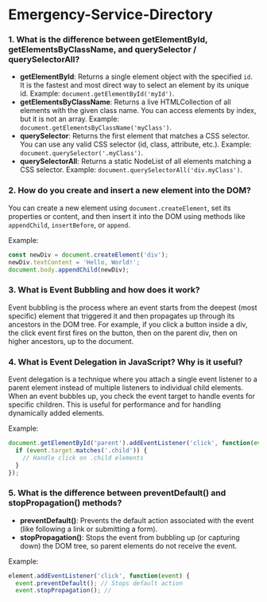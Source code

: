 # Emergency-Service-Directory

### 1. What is the difference between getElementById, getElementsByClassName, and querySelector / querySelectorAll?

- **getElementById**: Returns a single element object with the specified `id`. It is the fastest and most direct way to select an element by its unique id. Example: `document.getElementById('myId')`.
- **getElementsByClassName**: Returns a live HTMLCollection of all elements with the given class name. You can access elements by index, but it is not an array. Example: `document.getElementsByClassName('myClass')`.
- **querySelector**: Returns the first element that matches a CSS selector. You can use any valid CSS selector (id, class, attribute, etc.). Example: `document.querySelector('.myClass')`.
- **querySelectorAll**: Returns a static NodeList of all elements matching a CSS selector. Example: `document.querySelectorAll('div.myClass')`.

### 2. How do you create and insert a new element into the DOM?

You can create a new element using `document.createElement`, set its properties or content, and then insert it into the DOM using methods like `appendChild`, `insertBefore`, or `append`.

Example:
```js
const newDiv = document.createElement('div');
newDiv.textContent = 'Hello, World!';
document.body.appendChild(newDiv);
```

### 3. What is Event Bubbling and how does it work?

Event bubbling is the process where an event starts from the deepest (most specific) element that triggered it and then propagates up through its ancestors in the DOM tree. For example, if you click a button inside a div, the click event first fires on the button, then on the parent div, then on higher ancestors, up to the document.

### 4. What is Event Delegation in JavaScript? Why is it useful?

Event delegation is a technique where you attach a single event listener to a parent element instead of multiple listeners to individual child elements. When an event bubbles up, you check the event target to handle events for specific children. This is useful for performance and for handling dynamically added elements.

Example:
```js
document.getElementById('parent').addEventListener('click', function(event) {
  if (event.target.matches('.child')) {
    // Handle click on .child elements
  }
});
```

### 5. What is the difference between preventDefault() and stopPropagation() methods?

- **preventDefault()**: Prevents the default action associated with the event (like following a link or submitting a form).
- **stopPropagation()**: Stops the event from bubbling up (or capturing down) the DOM tree, so parent elements do not receive the event.

Example:
```js
element.addEventListener('click', function(event) {
  event.preventDefault(); // Stops default action
  event.stopPropagation(); //